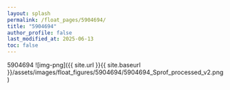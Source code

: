 ```yaml
---
layout: splash
permalink: /float_pages/5904694/
title: "5904694"
author_profile: false
last_modified_at: 2025-06-13
toc: false
---
```

 
5904694
![img-png]({{ site.url }}{{ site.baseurl }}/assets/images/float_figures/5904694/5904694_Sprof_processed_v2.png)